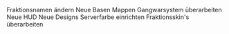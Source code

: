 Fraktionsnamen ändern
Neue Basen Mappen 
Gangwarsystem überarbeiten
Neue HUD
Neue Designs
Serverfarbe einrichten
Fraktionsskin's überarbeiten
